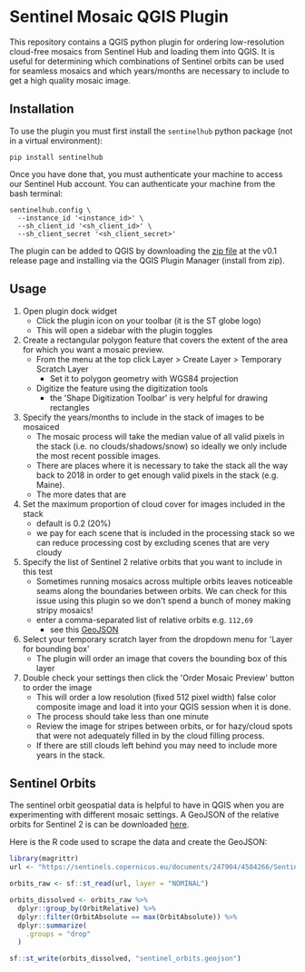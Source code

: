 # Sentinel Mosaic QGIS Plugin
This repository contains a QGIS python plugin for ordering low-resolution
cloud-free mosaics from Sentinel Hub and loading them into QGIS. It is useful
for determining which combinations of Sentinel orbits can be used for seamless
mosaics and which years/months are necessary to include to get a high quality
mosaic image.

## Installation
To use the plugin you must first install the `sentinelhub` python package (not
in a virtual environment):

```
pip install sentinelhub
```

Once you have done that, you must authenticate your machine to access our
Sentinel Hub account. You can authenticate your machine from the bash terminal:

```
sentinelhub.config \
  --instance_id '<instance_id>' \
  --sh_client_id '<sh_client_id>' \
  --sh_client_secret '<sh_client_secret>'
```

The plugin can be added to QGIS by downloading the 
[zip file](https://github.com/SilviaTerra/sentinel_mosaic_qgis_plugin/releases/download/v0.1/SentinelMosaicTester.zip)
at the v0.1 release page and installing via the QGIS Plugin Manager 
(install from zip).

## Usage

1. Open plugin dock widget
    * Click the plugin icon on your toolbar (it is the ST globe logo)
    * This will open a sidebar with the plugin toggles
2. Create a rectangular polygon feature that covers the extent of the area
   for which you want a mosaic preview.
    * From the menu at the top click Layer > Create Layer > Temporary Scratch
      Layer
      * Set it to polygon geometry with WGS84 projection
    * Digitize the feature using the digitization tools
      * the 'Shape Digitization Toolbar' is very helpful for drawing rectangles
3. Specify the years/months to include in the stack of images to be mosaiced
    * The mosaic process will take the median value of all valid pixels in the
    stack (i.e. no clouds/shadows/snow) so ideally we only include the most
    recent possible images.
    * There are places where it is necessary to take the stack all the way back
    to 2018 in order to get enough valid pixels in the stack (e.g. Maine).
    * The more dates that are  
4. Set the maximum proportion of cloud cover for images included in the stack
    * default is 0.2 (20%)
    * we pay for each scene that is included in the processing stack so we can
    reduce processing cost by excluding scenes that are very cloudy
5. Specify the list of Sentinel 2 relative orbits that you want to include in
   this test
    * Sometimes running mosaics across multiple orbits leaves noticeable seams
    along the boundaries between orbits. We can check for this issue using this
    plugin so we don't spend a bunch of money making stripy mosaics!
    * enter a comma-separated list of relative orbits e.g. `112,69`
      * see this [GeoJSON](sentinel_orbits.geojson)
6. Select your temporary scratch layer from the dropdown menu for 'Layer for
   bounding box'
    * The plugin will order an image that covers the bounding box of this layer 
7. Double check your settings then click the 'Order Mosaic Preview' button to
   order the image
    * This will order a low resolution (fixed 512 pixel width) false color
    composite image and load it into your QGIS session when it is done.
    * The process should take less than one minute
    * Review the image for stripes between orbits, or for hazy/cloud spots that
    were not adequately filled in by the cloud filling process.
    * If there are still clouds left behind you may need to include more years
    in the stack.

## Sentinel Orbits

The sentinel orbit geospatial data is helpful to have in QGIS when you are experimenting with different mosaic settings. A GeoJSON of the relative orbits for Sentinel 2 is can be downloaded [here](sentinel_orbits.geojson).

Here is the R code used to scrape the data and create the GeoJSON:
```r
library(magrittr)
url <- "https://sentinels.copernicus.eu/documents/247904/4584266/Sentinel-2A_MP_ACQ_KML_20210225T120000_20210315T150000.kml"

orbits_raw <- sf::st_read(url, layer = "NOMINAL") 

orbits_dissolved <- orbits_raw %>%
  dplyr::group_by(OrbitRelative) %>%
  dplyr::filter(OrbitAbsolute == max(OrbitAbsolute)) %>%
  dplyr::summarize(
    .groups = "drop"
  )

sf::st_write(orbits_dissolved, "sentinel_orbits.geojson")
```
